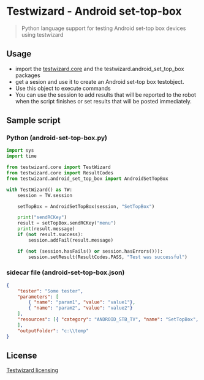 # Testwizard - Android set-top-box

> Python language support for testing Android set-top box devices using testwizard

## Usage

* import the [testwizard.core](https://pypi.org/project/testwizard.core/) and the testwizard.android_set_top_box packages
* get a sesion and use it to create an Android set-top box testobject.
* Use this object to execute commands
* You can use the session to add results that will be reported to the robot when the script finishes or set results that will be posted immediately.

## Sample script

### Python (android-set-top-box.py)

```python
import sys
import time

from testwizard.core import TestWizard
from testwizard.core import ResultCodes
from testwizard.android_set_top_box import AndroidSetTopBox

with TestWizard() as TW:
    session = TW.session

    setTopBox = AndroidSetTopBox(session, "SetTopBox")

    print("sendRCKey")
    result = setTopBox.sendRCKey("menu")
    print(result.message)
    if (not result.success):
        session.addFail(result.message)

    if (not (session.hasFails() or session.hasErrors())):
        session.setResult(ResultCodes.PASS, "Test was successful")
```

### sidecar file (android-set-top-box.json)

```json
{
    "tester": "Some tester",
    "parameters": [
        { "name": "param1", "value": "value1"},
        { "name": "param2", "value": "value2"}
    ],
    "resources": [{ "category": "ANDROID_STB_TV", "name": "SetTopBox", "id": "SetTopBox 1"}
    ],
    "outputFolder": "c:\\temp"
}
```

## License

[Testwizard licensing](https://www.eurofins-digitaltesting.com/testwizard/)